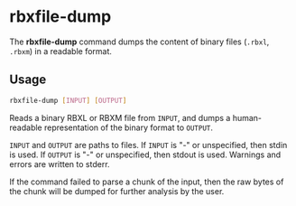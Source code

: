 # rbxfile-dump
The **rbxfile-dump** command dumps the content of binary files (`.rbxl`,
`.rbxm`) in a readable format.

## Usage
```bash
rbxfile-dump [INPUT] [OUTPUT]
```

Reads a binary RBXL or RBXM file from `INPUT`, and dumps a human-readable
representation of the binary format to `OUTPUT`.

`INPUT` and `OUTPUT` are paths to files. If `INPUT` is "-" or unspecified, then
stdin is used. If `OUTPUT` is "-" or unspecified, then stdout is used. Warnings
and errors are written to stderr.

If the command failed to parse a chunk of the input, then the raw bytes of the
chunk will be dumped for further analysis by the user.
